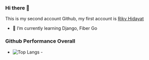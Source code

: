 ### Hi there 👋
This is my second account Github, my first account is [Riky Hidayat](https://github.com/rikyihidayat21)

- 🌱 I’m currently learning Django, Fiber Go

### Github Performance Overall
- ![Top Langs](https://github-readme-stats.vercel.app/api/top-langs/?username=hdytxr&layout=compact) -

<!--
**hdytxr/hdytxr** is a ✨ _special_ ✨ repository because its `README.md` (this file) appears on your GitHub profile.

Here are some ideas to get you started:

- 🔭 I’m currently working on ...
- 🌱 I’m currently learning ...
- 👯 I’m looking to collaborate on ...
- 🤔 I’m looking for help with ...
- 💬 Ask me about ...
- 📫 How to reach me: ...
- 😄 Pronouns: ...
- ⚡ Fun fact: ...
-->
